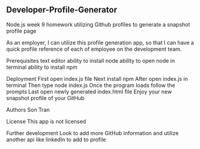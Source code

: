 ## Developer-Profile-Generator
Node.js week 9 homework utilizing Github profiles to generate a snapshot profile page

As an employer, I can utilize this profile generation app, so that I can have a quick profile reference of each of employee on the development team.

Prerequisites text editor ability to install node ability to open node in terminal ability to install npm

Deployment First open index.js file Next install npm After open index.js in terminal Then type node index.js Once the program loads follow the prompts Last open newly generated index.html file Enjoy your new snapshot profile of your GitHub

Authors Son Tran

License This app is not licensed

Further development Look to add more GitHub information and utilize another api like linkedIn to add to profile
